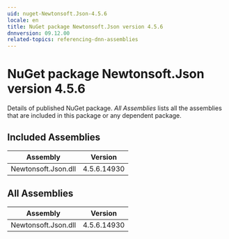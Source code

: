 ```yaml
---
uid: nuget-Newtonsoft.Json-4.5.6
locale: en
title: NuGet package Newtonsoft.Json version 4.5.6
dnnversion: 09.12.00
related-topics: referencing-dnn-assemblies
---
```


# NuGet package Newtonsoft.Json version 4.5.6
Details of published NuGet package.
*All Assemblies* lists all the assemblies that are included in this package or any dependent package.

## Included Assemblies

|Assembly|Version|
|---|---|
|Newtonsoft.Json.dll|4.5.6.14930|

## All Assemblies

|Assembly|Version|
|---|---|
|Newtonsoft.Json.dll|4.5.6.14930|

